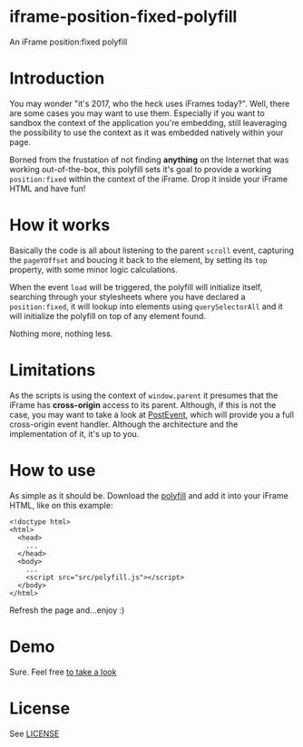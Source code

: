 # iframe-position-fixed-polyfill
An iFrame position:fixed polyfill

# Introduction

You may wonder "it's 2017, who the heck uses iFrames today?". Well, there are some cases you may want to use them. Especially if you want to sandbox the context of the application you're embedding, still leaveraging the possibility to use the context as it was embedded natively within your page.

Borned from the frustation of not finding **anything** on the Internet that was working out-of-the-box, this polyfill sets it's goal to provide a working `position:fixed` within the context of the iFrame. Drop it inside your iFrame HTML and have fun!

# How it works

Basically the code is all about listening to the parent `scroll` event, capturing the `pageYOffset` and boucing it back to the element, by setting its `top` property, with some minor logic calculations.

When the event `load` will be triggered, the polyfill will initialize itself, searching through your stylesheets where you have declared a `position:fixed`, it will lookup into elements using `querySelectorAll` and it will initialize the polyfill on top of any element found.

Nothing more, nothing less.

# Limitations

As the scripts is using the context of `window.parent` it presumes that the iFrame has **cross-origin** access to its parent. Although, if this is not the case, you may want to take a look at [PostEvent](https://github.com/julianxhokaxhiu/PostEvent), which will provide you a full cross-origin event handler. Although the architecture and the implementation of it, it's up to you.

# How to use

As simple as it should be. Download the [polyfill](src/polyfill.js) and add it into your iFrame HTML, like on this example:

```
<!doctype html>
<html>
  <head>
    ...
  </head>
  <body>
    ...
    <script src="src/polyfill.js"></script>
  </body>
</html>
```

Refresh the page and...enjoy :)

# Demo

Sure. Feel free [to take a look](https://julianxhokaxhiu.github.io/iframe-position-fixed-polyfill/)

# License

See [LICENSE](LICENSE)